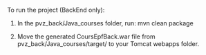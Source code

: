 To run the project (BackEnd only):

  1) In the pvz_back/Java_courses folder, run:
  mvn clean package

2) Move the generated CoursEpfBack.war file from pvz_back/Java_courses/target/ to your Tomcat webapps folder.

 
